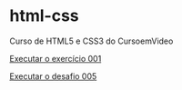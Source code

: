 # html-css
 Curso de HTML5 e CSS3 do CursoemVideo

<a href="https://franciscolaercio.github.io/html-css/exercicios/ex001/index.html">Executar o exercício 001</a>

<a href="https://franciscolaercio.github.io/html-css/desafios/desafio005/index.html">Executar o desafio 005</a>